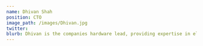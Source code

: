 ```yaml
---
name: Dhivan Shah
position: CTO
image_path: /images/Dhivan.jpg
twitter: 
blurb: Dhivan is the companies hardware lead, providing expertise in electronics hardware design
---
```

